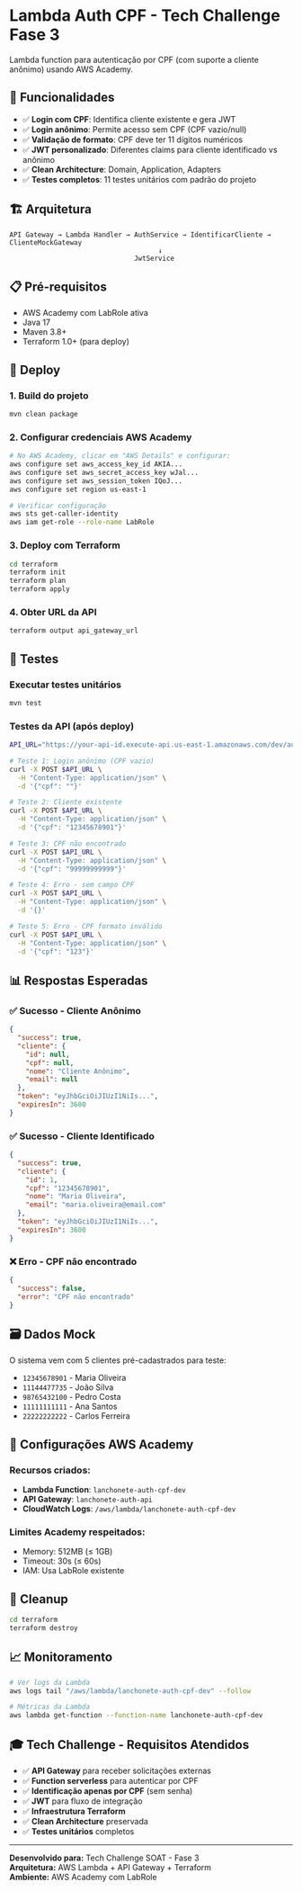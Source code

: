 # Lambda Auth CPF - Tech Challenge Fase 3

Lambda function para autenticação por CPF (com suporte a cliente anônimo) usando AWS Academy.

## 🎯 Funcionalidades

- ✅ **Login com CPF**: Identifica cliente existente e gera JWT
- ✅ **Login anônimo**: Permite acesso sem CPF (CPF vazio/null)
- ✅ **Validação de formato**: CPF deve ter 11 dígitos numéricos
- ✅ **JWT personalizado**: Diferentes claims para cliente identificado vs anônimo
- ✅ **Clean Architecture**: Domain, Application, Adapters
- ✅ **Testes completos**: 11 testes unitários com padrão do projeto

## 🏗️ Arquitetura

```
API Gateway → Lambda Handler → AuthService → IdentificarCliente → ClienteMockGateway
                                     ↓
                               JwtService
```

## 📋 Pré-requisitos

- AWS Academy com LabRole ativa
- Java 17
- Maven 3.8+
- Terraform 1.0+ (para deploy)

## 🚀 Deploy

### 1. Build do projeto
```bash
mvn clean package
```

### 2. Configurar credenciais AWS Academy
```bash
# No AWS Academy, clicar em "AWS Details" e configurar:
aws configure set aws_access_key_id AKIA...
aws configure set aws_secret_access_key wJal...
aws configure set aws_session_token IQoJ...
aws configure set region us-east-1

# Verificar configuração
aws sts get-caller-identity
aws iam get-role --role-name LabRole
```

### 3. Deploy com Terraform
```bash
cd terraform
terraform init
terraform plan
terraform apply
```

### 4. Obter URL da API
```bash
terraform output api_gateway_url
```

## 🧪 Testes

### Executar testes unitários
```bash
mvn test
```

### Testes da API (após deploy)

```bash
API_URL="https://your-api-id.execute-api.us-east-1.amazonaws.com/dev/auth/cpf"

# Teste 1: Login anônimo (CPF vazio)
curl -X POST $API_URL \
  -H "Content-Type: application/json" \
  -d '{"cpf": ""}'

# Teste 2: Cliente existente
curl -X POST $API_URL \
  -H "Content-Type: application/json" \
  -d '{"cpf": "12345678901"}'

# Teste 3: CPF não encontrado
curl -X POST $API_URL \
  -H "Content-Type: application/json" \
  -d '{"cpf": "99999999999"}'

# Teste 4: Erro - sem campo CPF
curl -X POST $API_URL \
  -H "Content-Type: application/json" \
  -d '{}'

# Teste 5: Erro - CPF formato inválido
curl -X POST $API_URL \
  -H "Content-Type: application/json" \
  -d '{"cpf": "123"}'
```

## 📊 Respostas Esperadas

### ✅ Sucesso - Cliente Anônimo
```json
{
  "success": true,
  "cliente": {
    "id": null,
    "cpf": null,
    "nome": "Cliente Anônimo",
    "email": null
  },
  "token": "eyJhbGciOiJIUzI1NiIs...",
  "expiresIn": 3600
}
```

### ✅ Sucesso - Cliente Identificado
```json
{
  "success": true,
  "cliente": {
    "id": 1,
    "cpf": "12345678901",
    "nome": "Maria Oliveira",
    "email": "maria.oliveira@email.com"
  },
  "token": "eyJhbGciOiJIUzI1NiIs...",
  "expiresIn": 3600
}
```

### ❌ Erro - CPF não encontrado
```json
{
  "success": false,
  "error": "CPF não encontrado"
}
```

## 🗃️ Dados Mock

O sistema vem com 5 clientes pré-cadastrados para teste:

- `12345678901` - Maria Oliveira
- `11144477735` - João Silva  
- `98765432100` - Pedro Costa
- `11111111111` - Ana Santos
- `22222222222` - Carlos Ferreira

## 🔧 Configurações AWS Academy

### Recursos criados:
- **Lambda Function**: `lanchonete-auth-cpf-dev`
- **API Gateway**: `lanchonete-auth-api`  
- **CloudWatch Logs**: `/aws/lambda/lanchonete-auth-cpf-dev`

### Limites Academy respeitados:
- Memory: 512MB (≤ 1GB)
- Timeout: 30s (≤ 60s)
- IAM: Usa LabRole existente

## 🧹 Cleanup

```bash
cd terraform
terraform destroy
```

## 📈 Monitoramento

```bash
# Ver logs da Lambda
aws logs tail "/aws/lambda/lanchonete-auth-cpf-dev" --follow

# Métricas da Lambda
aws lambda get-function --function-name lanchonete-auth-cpf-dev
```

## 🎓 Tech Challenge - Requisitos Atendidos

- ✅ **API Gateway** para receber solicitações externas
- ✅ **Function serverless** para autenticar por CPF  
- ✅ **Identificação apenas por CPF** (sem senha)
- ✅ **JWT** para fluxo de integração
- ✅ **Infraestrutura Terraform**
- ✅ **Clean Architecture** preservada
- ✅ **Testes unitários** completos

---

**Desenvolvido para:** Tech Challenge SOAT - Fase 3  
**Arquitetura:** AWS Lambda + API Gateway + Terraform  
**Ambiente:** AWS Academy com LabRole